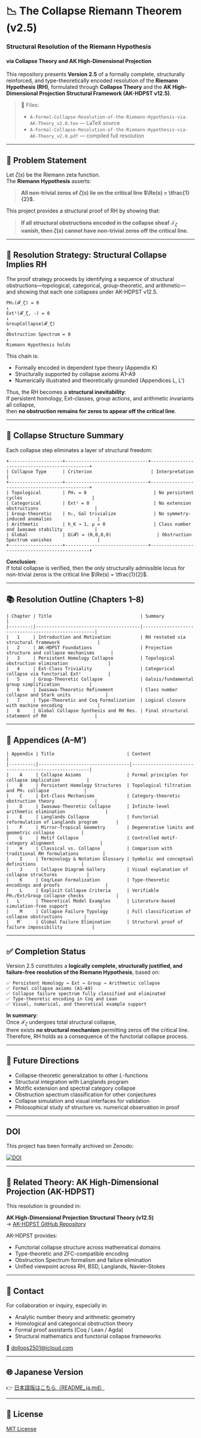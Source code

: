 # 📉 The Collapse Riemann Theorem (v2.5)
### Structural Resolution of the Riemann Hypothesis  
#### via Collapse Theory and AK High-Dimensional Projection

This repository presents **Version 2.5** of a formally complete, structurally reinforced, and type-theoretically encoded resolution of the **Riemann Hypothesis (RH)**, formulated through **Collapse Theory** and the **AK High-Dimensional Projection Structural Framework (AK-HDPST v12.5)**.

> 📄 Files:  
> - `A-Formal-Collapse-Resolution-of-the-Riemann-Hypothesis-via-AK-Theory_v2.0.tex` — LaTeX source  
> - `A-Formal-Collapse-Resolution-of-the-Riemann-Hypothesis-via-AK-Theory_v2.0.pdf` — compiled full resolution  

---

## 🎯 Problem Statement

Let $\zeta(s)$ be the Riemann zeta function.  
The **Riemann Hypothesis** asserts:

> **All non-trivial zeros of $\zeta(s)$ lie on the critical line $\Re(s) = \tfrac{1}{2}$.**

This project provides a structural proof of RH by showing that:

> **If all structural obstructions encoded in the collapse sheaf $\mathcal{F}_{\zeta}$ vanish, then $\zeta(s)$ cannot have non-trivial zeros off the critical line.**

---

## 🧠 Resolution Strategy: Structural Collapse Implies RH

The proof strategy proceeds by identifying a sequence of structural obstructions—topological, categorical, group-theoretic, and arithmetic—and showing that each one collapses under AK-HDPST v12.5.

```text
PH₁(𝓕_ζ) = 0
↓
Ext¹(𝓕_ζ, -) = 0
↓
GroupCollapse(𝓕_ζ)
↓
Obstruction Spectrum = 0
↓
Riemann Hypothesis holds
```

This chain is:

- Formally encoded in dependent type theory (Appendix K)  
- Structurally supported by collapse axioms A1–A9  
- Numerically illustrated and theoretically grounded (Appendices L, L′)

Thus, the RH becomes a **structural inevitability**:  
If persistent homology, Ext-classes, group actions, and arithmetic invariants all collapse,  
then **no obstruction remains for zeros to appear off the critical line**.

---

## 🔧 Collapse Structure Summary

Each collapse step eliminates a layer of structural freedom:

```text
+--------------------+-------------------------------+-----------------------------------------------+
| Collapse Type      | Criterion                      | Interpretation                                |
+--------------------+-------------------------------+-----------------------------------------------+
| Topological        | PH₁ = 0                         | No persistent cycles                          |
| Categorical        | Ext¹ = 0                        | No extension obstructions                     |
| Group-theoretic    | π₁, Gal trivialize              | No symmetry-induced anomalies                 |
| Arithmetic         | h_K → 1, μ = 0                  | Class number and Iwasawa stability            |
| Global             | Ω(𝓕) = (0,0,0,0)                 | Obstruction Spectrum vanishes                 |
+--------------------+-------------------------------+-----------------------------------------------+
```

**Conclusion**:  
If total collapse is verified, then the only structurally admissible locus for non-trivial zeros is the critical line $\Re(s) = \tfrac{1}{2}$.

---

## 📚 Resolution Outline (Chapters 1–8)

```text
| Chapter | Title                                 | Summary                                            |
|--------:|---------------------------------------|----------------------------------------------------|
|   1     | Introduction and Motivation           | RH restated via structural framework              |
|   2     | AK-HDPST Foundations                  | Projection structure and collapse mechanisms      |
|   3     | Persistent Homology Collapse          | Topological obstruction elimination               |
|   4     | Ext-Class Triviality                  | Categorical collapse via functorial Ext¹          |
|   5     | Group-Theoretic Collapse              | Galois/fundamental group simplification           |
|   6     | Iwasawa-Theoretic Refinement          | Class number collapse and Stark units             |
|   7     | Type-Theoretic and Coq Formalization  | Logical closure with machine encoding             |
|   8     | Global Collapse Synthesis and RH Res. | Final structural statement of RH                  |
```

---

## 📑 Appendices (A–M′)

```text
| Appendix | Title                           | Content                                              |
|---------:|----------------------------------|------------------------------------------------------|
|    A     | Collapse Axioms                 | Formal principles for collapse implication          |
|    B     | Persistent Homology Structures  | Topological filtration and PH₁ collapse             |
|    C     | Ext-Class Mechanisms            | Category-theoretic obstruction theory               |
|    D     | Iwasawa-Theoretic Collapse      | Infinite-level arithmetic elimination               |
|    E     | Langlands Collapse              | Functorial reformulation of Langlands program       |
|    F     | Mirror–Tropical Geometry        | Degenerative limits and geometric collapse          |
|    G     | Motif Collapse                  | Controlled motif-category alignment                 |
|    H     | Classical vs. Collapse          | Comparison with traditional RH formulations         |
|    I     | Terminology & Notation Glossary | Symbolic and conceptual definitions                 |
|    J     | Collapse Diagram Gallery        | Visual explanation of collapse structures           |
|    K     | Coq/Lean Formalization          | Type-theoretic encodings and proofs                 |
|    L     | Explicit Collapse Criteria      | Verifiable PH₁/Ext/Group collapse checks            |
|   L′     | Theoretical Model Examples      | Literature-based simulation-free support            |
|    M     | Collapse Failure Typology       | Full classification of collapse obstructions        |
|   M′     | Global Failure Elimination      | Structural proof of failure impossibility           |
```

---

## ✅ Completion Status

Version 2.5 constitutes a **logically complete, structurally justified, and failure-free resolution of the Riemann Hypothesis**, based on:

```text
✅ Persistent Homology → Ext → Group → Arithmetic collapse  
✅ Formal collapse axioms (A1–A9)  
✅ Collapse failure spectrum fully classified and eliminated  
✅ Type-theoretic encoding in Coq and Lean  
✅ Visual, numerical, and theoretical example support  
```

**In summary**:  
Once $\mathcal{F}_{\zeta}$ undergoes total structural collapse,  
there exists **no structural mechanism** permitting zeros off the critical line.  
Therefore, RH holds as a consequence of the functorial collapse process.

---

## 🔭 Future Directions

- Collapse-theoretic generalization to other $L$-functions  
- Structural integration with Langlands program  
- Motific extension and spectral category collapse  
- Obstruction spectrum classification for other conjectures  
- Collapse simulation and visual interfaces for validation  
- Philosophical study of structure vs. numerical observation in proof

---

## DOI

This project has been formally archived on Zenodo:

[![DOI](https://zenodo.org/badge/DOI/10.5281/zenodo.15795398.svg)](https://doi.org/10.5281/zenodo.15795398)

---

## 🧩 Related Theory: AK High-Dimensional Projection (AK-HDPST)

This resolution is grounded in:

**AK High-Dimensional Projection Structural Theory (v12.5)**  
→ [AK-HDPST GitHub Repository](https://github.com/Kobayashi2501/AK-High-Dimensional-Projection-Structural-Theory)

AK-HDPST provides:

- Functorial collapse structure across mathematical domains  
- Type-theoretic and ZFC-compatible encoding  
- Obstruction Spectrum formalism and failure elimination  
- Unified viewpoint across RH, BSD, Langlands, Navier–Stokes  

---

## 📩 Contact

For collaboration or inquiry, especially in:

- Analytic number theory and arithmetic geometry  
- Homological and categorical obstruction theory  
- Formal proof assistants (Coq / Lean / Agda)  
- Structural mathematics and functorial collapse frameworks  

📧 [dollops2501@icloud.com](mailto:dollops2501@icloud.com)

---

## 🌐 Japanese Version

👉 [日本語版はこちら（README_ja.md）](https://github.com/Kobayashi2501/A-Formal-Collapse-Resolution-of-the-Riemann-Hypothesis-via-AK-Theory/blob/main/README_jp.md)

---

## 📘 License

[MIT License](https://opensource.org/licenses/MIT)
